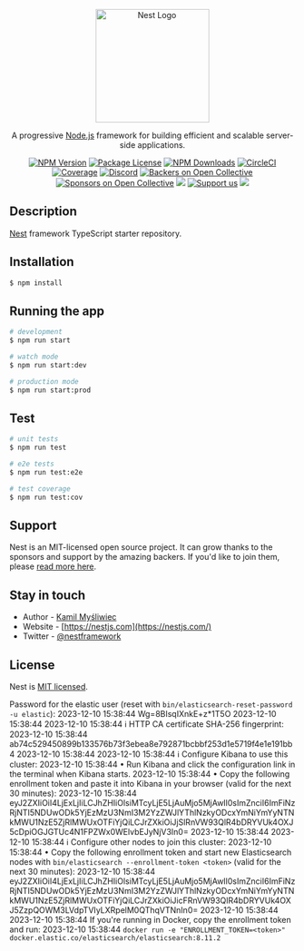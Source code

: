 <p align="center">
  <a href="http://nestjs.com/" target="blank"><img src="https://nestjs.com/img/logo-small.svg" width="200" alt="Nest Logo" /></a>
</p>

[circleci-image]: https://img.shields.io/circleci/build/github/nestjs/nest/master?token=abc123def456
[circleci-url]: https://circleci.com/gh/nestjs/nest

  <p align="center">A progressive <a href="http://nodejs.org" target="_blank">Node.js</a> framework for building efficient and scalable server-side applications.</p>
    <p align="center">
<a href="https://www.npmjs.com/~nestjscore" target="_blank"><img src="https://img.shields.io/npm/v/@nestjs/core.svg" alt="NPM Version" /></a>
<a href="https://www.npmjs.com/~nestjscore" target="_blank"><img src="https://img.shields.io/npm/l/@nestjs/core.svg" alt="Package License" /></a>
<a href="https://www.npmjs.com/~nestjscore" target="_blank"><img src="https://img.shields.io/npm/dm/@nestjs/common.svg" alt="NPM Downloads" /></a>
<a href="https://circleci.com/gh/nestjs/nest" target="_blank"><img src="https://img.shields.io/circleci/build/github/nestjs/nest/master" alt="CircleCI" /></a>
<a href="https://coveralls.io/github/nestjs/nest?branch=master" target="_blank"><img src="https://coveralls.io/repos/github/nestjs/nest/badge.svg?branch=master#9" alt="Coverage" /></a>
<a href="https://discord.gg/G7Qnnhy" target="_blank"><img src="https://img.shields.io/badge/discord-online-brightgreen.svg" alt="Discord"/></a>
<a href="https://opencollective.com/nest#backer" target="_blank"><img src="https://opencollective.com/nest/backers/badge.svg" alt="Backers on Open Collective" /></a>
<a href="https://opencollective.com/nest#sponsor" target="_blank"><img src="https://opencollective.com/nest/sponsors/badge.svg" alt="Sponsors on Open Collective" /></a>
  <a href="https://paypal.me/kamilmysliwiec" target="_blank"><img src="https://img.shields.io/badge/Donate-PayPal-ff3f59.svg"/></a>
    <a href="https://opencollective.com/nest#sponsor"  target="_blank"><img src="https://img.shields.io/badge/Support%20us-Open%20Collective-41B883.svg" alt="Support us"></a>
  <a href="https://twitter.com/nestframework" target="_blank"><img src="https://img.shields.io/twitter/follow/nestframework.svg?style=social&label=Follow"></a>
</p>
  <!--[![Backers on Open Collective](https://opencollective.com/nest/backers/badge.svg)](https://opencollective.com/nest#backer)
  [![Sponsors on Open Collective](https://opencollective.com/nest/sponsors/badge.svg)](https://opencollective.com/nest#sponsor)-->

## Description

[Nest](https://github.com/nestjs/nest) framework TypeScript starter repository.

## Installation

```bash
$ npm install
```

## Running the app

```bash
# development
$ npm run start

# watch mode
$ npm run start:dev

# production mode
$ npm run start:prod
```

## Test

```bash
# unit tests
$ npm run test

# e2e tests
$ npm run test:e2e

# test coverage
$ npm run test:cov
```

## Support

Nest is an MIT-licensed open source project. It can grow thanks to the sponsors and support by the amazing backers. If you'd like to join them, please [read more here](https://docs.nestjs.com/support).

## Stay in touch

- Author - [Kamil Myśliwiec](https://kamilmysliwiec.com)
- Website - [https://nestjs.com](https://nestjs.com/)
- Twitter - [@nestframework](https://twitter.com/nestframework)

## License

Nest is [MIT licensed](LICENSE).




Password for the elastic user (reset with `bin/elasticsearch-reset-password -u elastic`):
2023-12-10 15:38:44   Wg=8BIsqIXnkE+z*1T5O
2023-12-10 15:38:44 
2023-12-10 15:38:44 ℹ️  HTTP CA certificate SHA-256 fingerprint:
2023-12-10 15:38:44   ab74c529450899b133576b73f3ebea8e792871bcbbf253d1e5719f4e1e191bb4
2023-12-10 15:38:44 
2023-12-10 15:38:44 ℹ️  Configure Kibana to use this cluster:
2023-12-10 15:38:44 • Run Kibana and click the configuration link in the terminal when Kibana starts.
2023-12-10 15:38:44 • Copy the following enrollment token and paste it into Kibana in your browser (valid for the next 30 minutes):
2023-12-10 15:38:44   eyJ2ZXIiOiI4LjExLjIiLCJhZHIiOlsiMTcyLjE5LjAuMjo5MjAwIl0sImZnciI6ImFiNzRjNTI5NDUwODk5YjEzMzU3NmI3M2YzZWJlYThlNzkyODcxYmNiYmYyNTNkMWU1NzE5ZjRlMWUxOTFiYjQiLCJrZXkiOiJjSlRnVW93QlR4bDRYVUk4OXJ5cDpiOGJGTUc4N1FPZWx0WElvbEJyNjV3In0=
2023-12-10 15:38:44 
2023-12-10 15:38:44 ℹ️ Configure other nodes to join this cluster:
2023-12-10 15:38:44 • Copy the following enrollment token and start new Elasticsearch nodes with `bin/elasticsearch --enrollment-token <token>` (valid for the next 30 minutes):
2023-12-10 15:38:44   eyJ2ZXIiOiI4LjExLjIiLCJhZHIiOlsiMTcyLjE5LjAuMjo5MjAwIl0sImZnciI6ImFiNzRjNTI5NDUwODk5YjEzMzU3NmI3M2YzZWJlYThlNzkyODcxYmNiYmYyNTNkMWU1NzE5ZjRlMWUxOTFiYjQiLCJrZXkiOiJicFRnVW93QlR4bDRYVUk4OXJ5ZzpQOWM3LVdpTVIyLXRpelM0QThqVTNnIn0=
2023-12-10 15:38:44 
2023-12-10 15:38:44   If you're running in Docker, copy the enrollment token and run:
2023-12-10 15:38:44   `docker run -e "ENROLLMENT_TOKEN=<token>" docker.elastic.co/elasticsearch/elasticsearch:8.11.2`